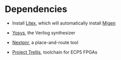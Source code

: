 # Dependencies

* Install [Litex](https://github.com/enjoy-digital/litex), which will automatically install [Migen](https://github.com/m-labs/migen)

* [Yosys](https://github.com/YosysHQ/yosys), the Verilog synthesizer
* [Nextpnr](https://github.com/YosysHQ/nextpnr), a place-and-route tool
* [Project Trellis](https://github.com/YosysHQ/prjtrellis), toolchain for ECP5 FPGAs
